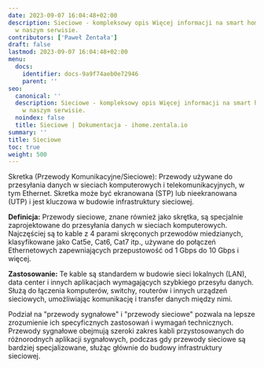 ```yaml
---
date: 2023-09-07 16:04:48+02:00
description: Sieciowe - kompleksowy opis Więcej informacji na smart home znajdziesz
  w naszym serwisie.
contributors: ['Paweł Żentała']
draft: false
lastmod: 2023-09-07 16:04:48+02:00
menu:
  docs:
    identifier: docs-9a9f74aeb0e72946
    parent: ''
seo:
  canonical: ''
  description: Sieciowe - kompleksowy opis Więcej informacji na smart home znajdziesz
    w naszym serwisie.
  noindex: false
  title: Sieciowe | Dokumentacja - ihome.zentala.io
summary: ''
title: Sieciowe
toc: true
weight: 500
---
```



Skretka (Przewody Komunikacyjne/Sieciowe): Przewody używane do przesyłania danych w sieciach komputerowych i telekomunikacyjnych, w tym Ethernet. Skretka może być ekranowana (STP) lub nieekranowana (UTP) i jest kluczowa w budowie infrastruktury sieciowej.

**Definicja:** Przewody sieciowe, znane również jako skrętka, są specjalnie zaprojektowane do przesyłania danych w sieciach komputerowych. Najczęściej są to kable z 4 parami skręconych przewodów miedzianych, klasyfikowane jako Cat5e, Cat6, Cat7 itp., używane do połączeń Ethernetowych zapewniających przepustowość od 1 Gbps do 10 Gbps i więcej.

**Zastosowanie:** Te kable są standardem w budowie sieci lokalnych (LAN), data center i innych aplikacjach wymagających szybkiego przesyłu danych. Służą do łączenia komputerów, switchy, routerów i innych urządzeń sieciowych, umożliwiając komunikację i transfer danych między nimi.

Podział na "przewody sygnałowe" i "przewody sieciowe" pozwala na lepsze zrozumienie ich specyficznych zastosowań i wymagań technicznych. Przewody sygnałowe obejmują szeroki zakres kabli przystosowanych do różnorodnych aplikacji sygnałowych, podczas gdy przewody sieciowe są bardziej specjalizowane, służąc głównie do budowy infrastruktury sieciowej.
